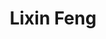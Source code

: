 ---
# Display name

title: Lixin Feng
user_groups: ["Graduated Post-Doc"]



organizations:
- name: 2003-2005 

Interests:
- Inverse problem

---